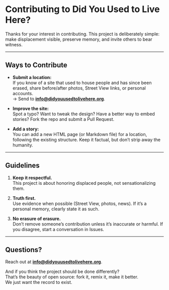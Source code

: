 # Contributing to Did You Used to Live Here?

Thanks for your interest in contributing. This project is deliberately simple:  
make displacement visible, preserve memory, and invite others to bear witness.

---

## Ways to Contribute

- **Submit a location:**  
  If you know of a site that used to house people and has since been erased, share before/after photos, Street View links, or personal accounts.  
  → Send to **info@didyouusedtolivehere.org**.

- **Improve the site:**  
  Spot a typo? Want to tweak the design? Have a better way to embed stories? Fork the repo and submit a Pull Request.

- **Add a story:**  
  You can add a new HTML page (or Markdown file) for a location, following the existing structure. Keep it factual, but don’t strip away the humanity.

---

## Guidelines

1. **Keep it respectful.**  
   This project is about honoring displaced people, not sensationalizing them.

2. **Truth first.**  
   Use evidence when possible (Street View, photos, news). If it’s a personal memory, clearly state it as such.

3. **No erasure of erasure.**  
   Don’t remove someone’s contribution unless it’s inaccurate or harmful. If you disagree, start a conversation in Issues.

---

## Questions?

Reach out at **info@didyouusedtolivehere.org**.

And if you think the project should be done differently?  
That’s the beauty of open source: fork it, remix it, make it better.  
We just want the record to exist.

